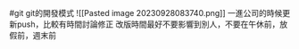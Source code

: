 #git 
git的開發模式
![[Pasted image 20230928083740.png]]
一進公司的時候更新push，比較有時間討論修正
改版時間最好不要影響到別人，不要在午休前，放假前，週末前

